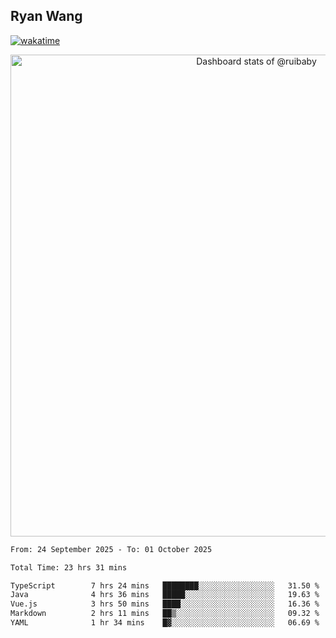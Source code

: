 ## Ryan Wang

[![wakatime](https://wakatime.com/badge/user/6f4ce45f-b03c-4eb3-b701-4b95e0885d94.svg)](https://wakatime.com/@6f4ce45f-b03c-4eb3-b701-4b95e0885d94)

<!-- Copy-paste in your Readme.md file -->

<a href="https://next.ossinsight.io/widgets/official/compose-user-dashboard-stats?user_id=21301288" target="_blank" style="display: block" align="center">
  <picture>
    <source media="(prefers-color-scheme: dark)" srcset="https://next.ossinsight.io/widgets/official/compose-user-dashboard-stats/thumbnail.png?user_id=21301288&image_size=auto&color_scheme=dark" width="771" height="auto">
    <img alt="Dashboard stats of @ruibaby" src="https://next.ossinsight.io/widgets/official/compose-user-dashboard-stats/thumbnail.png?user_id=21301288&image_size=auto&color_scheme=light" width="771" height="auto">
  </picture>
</a>

<!-- Made with [OSS Insight](https://ossinsight.io/) -->


<!--START_SECTION:waka-->

```txt
From: 24 September 2025 - To: 01 October 2025

Total Time: 23 hrs 31 mins

TypeScript        7 hrs 24 mins   ████████░░░░░░░░░░░░░░░░░   31.50 %
Java              4 hrs 36 mins   █████░░░░░░░░░░░░░░░░░░░░   19.63 %
Vue.js            3 hrs 50 mins   ████░░░░░░░░░░░░░░░░░░░░░   16.36 %
Markdown          2 hrs 11 mins   ██▒░░░░░░░░░░░░░░░░░░░░░░   09.32 %
YAML              1 hr 34 mins    █▓░░░░░░░░░░░░░░░░░░░░░░░   06.69 %
```

<!--END_SECTION:waka-->
